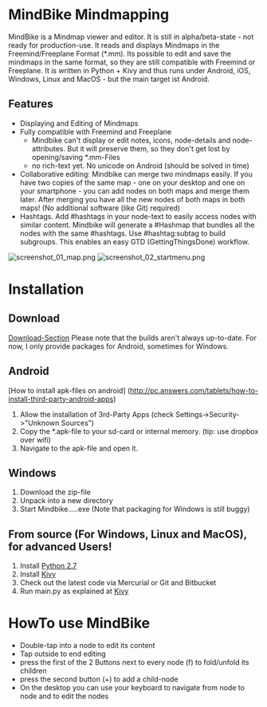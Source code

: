 # MindBike Mindmapping

MindBike is a Mindmap viewer and editor. It is still in alpha/beta-state - not ready for production-use. It reads and displays Mindmaps in the Freemind/Freeplane Format (*.mm). Its possible to edit and save the mindmaps in the same format, so they are still compatible with Freemind or Freeplane. It is written in Python + Kivy and thus runs under Android, iOS, Windows, Linux and MacOS - but the main target ist Android.

## Features ##
 * Displaying and Editing of Mindmaps
 * Fully compatible with Freemind and Freeplane
   * Mindbike can't display or edit notes, icons, node-details and node-attributes. But it will preserve them, so they don't get lost by opening/saving *.mm-Files
   * no rich-text yet. No unicode on Android (should be solved in time)
 * Collaborative editing: Mindbike can merge two mindmaps easily. If you have two copies of the same map - one on your desktop and one on your smartphone - you can add nodes on both maps and merge them later. After merging you have all the new nodes of both maps in both maps! (No additional software (like Git) required)
 * Hashtags. Add #hashtags in your node-text to easily access nodes with similar content. Mindbike will generate a #Hashmap that bundles all the nodes with the same #hashtags. Use #hashtag:subtag to build subgroups. This enables an easy GTD (GettingThingsDone) workflow.


![screenshot_01_map.png](https://bitbucket.org/repo/Ee5dqy/images/3641041378-screenshot_01_map.png)
![screenshot_02_startmenu.png](https://bitbucket.org/repo/Ee5dqy/images/821495443-screenshot_02_startmenu.png)


# Installation
## Download ##
[Download-Section](https://bitbucket.org/tomthe/mindbike-mindmapping/downloads)
Please note that the builds aren't always up-to-date. For now, I only provide packages for Android, sometimes for Windows.
## Android
[How to install apk-files on android] (http://pc.answers.com/tablets/how-to-install-third-party-android-apps)
1. Allow the installation of 3rd-Party Apps (check Settings->Security->"Unknown Sources")
2. Copy the *.apk-file to your sd-card or internal memory. (tip: use dropbox over wifi)
3. Navigate to the apk-file and open it.

## Windows
1. Download the zip-file
2. Unpack into a new directory
3. Start Mindbike.....exe
(Note that packaging for Windows is still buggy)

## From source (For Windows, Linux and MacOS), for advanced Users! #
1. Install [Python 2.7](https://www.python.org/downloads/)
2. Install [Kivy](http://kivy.org/#download)
3. Check out the latest code via Mercurial or Git and Bitbucket
4. Run main.py as explained at [Kivy](http://kivy.org/#download)

# HowTo use MindBike
+ Double-tap into a node to edit its content
+ ﻿Tap outside to end editing
+ press the first of the 2 Buttons next to every node (f) to fold/unfold its children
+ press the second button (+) to add a child-node
+ On the desktop you can use your keyboard to navigate from node to node and to edit the nodes